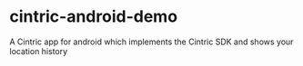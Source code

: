 # cintric-android-demo
A Cintric app for android which implements the Cintric SDK and shows your location history
